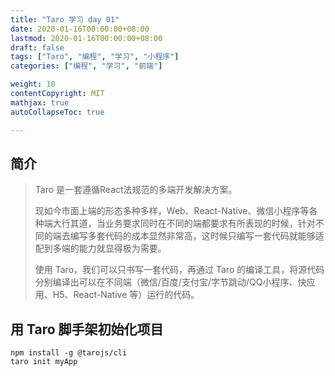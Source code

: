 ```yaml
---
title: "Taro 学习 day 01"
date: 2020-01-16T00:00:00+08:00
lastmod: 2020-01-16T00:00:00+08:00
draft: false
tags: ["Taro", "编程", "学习", "小程序"]
categories: ["编程", "学习", "前端"]

weight: 10
contentCopyright: MIT
mathjax: true
autoCollapseToc: true

---
```


## 简介
>Taro 是一套遵循React法规范的多端开发解决方案。
>
>现如今市面上端的形态多种多样，Web、React-Native、微信小程序等各种端大行其道，当业务要求同时在不同的端都要求有所表现的时候，针对不同的端去编写多套代码的成本显然非常高，这时候只编写一套代码就能够适配到多端的能力就显得极为需要。
>
>使用 Taro，我们可以只书写一套代码，再通过 Taro 的编译工具，将源代码分别编译出可以在不同端（微信/百度/支付宝/字节跳动/QQ小程序、快应用、H5、React-Native 等）运行的代码。

## 用 Taro 脚手架初始化项目

```
npm install -g @tarojs/cli
taro init myApp
```
